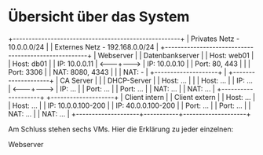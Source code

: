 # Übersicht über das System

+-----------------------------------------------------+
| Privates Netz - 10.0.0.0/24                         |
| Externes Netz - 192.168.0.0/24                      |
+-----------------------------------------------------+
| Webserver          |           | Datenbankserver    |
| Host: web01        |           | Host: db01         |
| IP: 10.0.0.11      | <---+---> | IP: 10.0.0.10      |
| Port: 80, 443      |     |     | Port: 3306         |
| NAT: 8080, 4343    |     |     | NAT: -             |
+--------------------+     |     +--------------------+
| CA Server          |     |     | DHCP-Server        |
| Host: ...          |     |     | Host: ...          |
| IP: ...            | <---+---> | IP: ...            |
| Port: ...          |           | Port: ...          |
| NAT: ...           |           | NAT: ...           |
+--------------------+           +--------------------+
| Client intern      |           | Client extern      |
| Host: ...          |           | Host: ...          |
| IP: 10.0.0.100-200 |           | IP: 40.0.0.100-200 |
| Port: ...          |           | Port: ...          |
| NAT: ...           |           | NAT: ...           |
+--------------------+-----------+--------------------+

Am Schluss stehen sechs VMs. Hier die Erklärung zu jeder einzelnen:

Webserver
